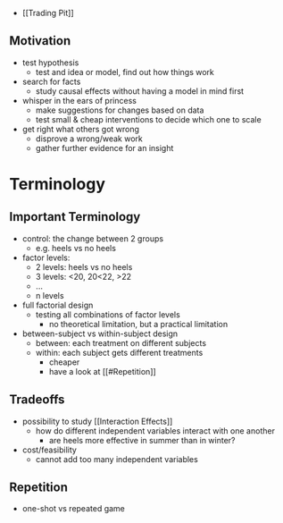 - [[Trading Pit]]

## Motivation
- test hypothesis
	- test and idea or model, find out how things work
- search for facts
	- study causal effects without having a model in mind first
- whisper in the ears of princess
	- make suggestions for changes based on data
	- test small & cheap interventions to decide which one to scale
- get right what others got wrong
	- disprove a wrong/weak work
	- gather further evidence for an insight

# Terminology
## Important Terminology
- control: the change between 2 groups
	- e.g. heels vs no heels
- factor levels:
	- 2 levels: heels vs no heels
	- 3 levels: <20, 20<22, >22
	- ...
	- n levels
- full factorial design
	- testing all combinations of factor levels
		- no theoretical limitation, but a practical limitation
- between-subject vs within-subject design
	- between: each treatment on different subjects
	- within: each subject gets different treatments
		- cheaper
		- have a look at [[#Repetition]]

## Tradeoffs
- possibility to study [[Interaction Effects]] 
	- how do different independent variables interact with one another
		- are heels more effective in summer than in winter?
- cost/feasibility
	- cannot add too many independent variables

## Repetition
- one-shot vs repeated game